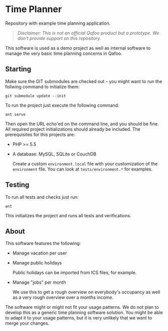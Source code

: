 # Time Planner

Repository with example time planning application.

> *Disclaimer: This is not an official Qafoo product but a prototype. We don't
> provide support on this repository.*

This software is used as a demo project as well as internal software to manage
the very basic time planning concerns in Qafoo.

## Starting

Make sure the GIT submodules are checked out – you might want to run the
follwing command to initialize them:

    git submodule update --init

To run the project just execute the following command:

    ant serve

Then open the URL echo'ed on the command line, and you should be fine. All
required project initializations should already be included. The prerequisites
for this projects are:

* PHP >= 5.5

* A database: MySQL, SQLite or CouchDB

  Create a custom `environment.local` file with your customization of the
  `environment` file. You can look at `tests/environment.*` for examples.

## Testing

To run all tests and checks just run:

    ant

This initializes the project and runs all tests and verifications.

## About

This software features the following:

* Manage vacation per user

* Manage public holidays

  Public holidays can be imported from ICS files, for example.

* Manage "jobs" per month

  We use this to get a rough overview on everybody's occupancy as well as a very
  rough overview over a months income.

The software might or might not fit your usage patterns. We do not plan to
develop this as a generic time planning software solution. You might be able to
adapt it to your usage patterns, but it is very unlikely that we want to merge
your changes.
